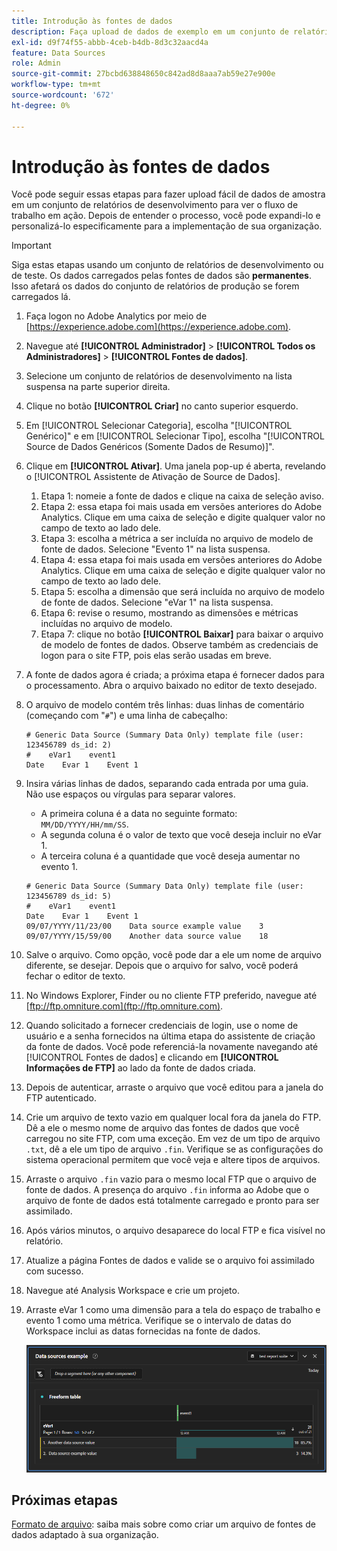 ```yaml
---
title: Introdução às fontes de dados
description: Faça upload de dados de exemplo em um conjunto de relatórios de desenvolvimento.
exl-id: d9f74f55-abbb-4ceb-b4db-8d3c32aacd4a
feature: Data Sources
role: Admin
source-git-commit: 27bcbd638848650c842ad8d8aaa7ab59e27e900e
workflow-type: tm+mt
source-wordcount: '672'
ht-degree: 0%

---
```


# Introdução às fontes de dados

Você pode seguir essas etapas para fazer upload fácil de dados de amostra em um conjunto de relatórios de desenvolvimento para ver o fluxo de trabalho em ação. Depois de entender o processo, você pode expandi-lo e personalizá-lo especificamente para a implementação de sua organização.

>[!IMPORTANT]
>
>Siga estas etapas usando um conjunto de relatórios de desenvolvimento ou de teste. Os dados carregados pelas fontes de dados são **permanentes**. Isso afetará os dados do conjunto de relatórios de produção se forem carregados lá.

1. Faça logon no Adobe Analytics por meio de [https://experience.adobe.com](https://experience.adobe.com).
1. Navegue até **[!UICONTROL Administrador]** > **[!UICONTROL Todos os Administradores]** > **[!UICONTROL Fontes de dados]**.
1. Selecione um conjunto de relatórios de desenvolvimento na lista suspensa na parte superior direita.
1. Clique no botão **[!UICONTROL Criar]** no canto superior esquerdo.
1. Em [!UICONTROL Selecionar Categoria], escolha &quot;[!UICONTROL Genérico]&quot; e em [!UICONTROL Selecionar Tipo], escolha &quot;[!UICONTROL Source de Dados Genéricos (Somente Dados de Resumo)]&quot;.
1. Clique em **[!UICONTROL Ativar]**. Uma janela pop-up é aberta, revelando o [!UICONTROL Assistente de Ativação de Source de Dados].
   1. Etapa 1: nomeie a fonte de dados e clique na caixa de seleção aviso.
   1. Etapa 2: essa etapa foi mais usada em versões anteriores do Adobe Analytics. Clique em uma caixa de seleção e digite qualquer valor no campo de texto ao lado dele.
   1. Etapa 3: escolha a métrica a ser incluída no arquivo de modelo de fonte de dados. Selecione &quot;Evento 1&quot; na lista suspensa.
   1. Etapa 4: essa etapa foi mais usada em versões anteriores do Adobe Analytics. Clique em uma caixa de seleção e digite qualquer valor no campo de texto ao lado dele.
   1. Etapa 5: escolha a dimensão que será incluída no arquivo de modelo de fonte de dados. Selecione &quot;eVar 1&quot; na lista suspensa.
   1. Etapa 6: revise o resumo, mostrando as dimensões e métricas incluídas no arquivo de modelo.
   1. Etapa 7: clique no botão **[!UICONTROL Baixar]** para baixar o arquivo de modelo de fontes de dados. Observe também as credenciais de logon para o site FTP, pois elas serão usadas em breve.
1. A fonte de dados agora é criada; a próxima etapa é fornecer dados para o processamento. Abra o arquivo baixado no editor de texto desejado.
1. O arquivo de modelo contém três linhas: duas linhas de comentário (começando com &quot;`#`&quot;) e uma linha de cabeçalho:

   ```text
   # Generic Data Source (Summary Data Only) template file (user: 123456789 ds_id: 2)
   #    eVar1    event1
   Date    Evar 1    Event 1
   ```

1. Insira várias linhas de dados, separando cada entrada por uma guia. Não use espaços ou vírgulas para separar valores.
   * A primeira coluna é a data no seguinte formato: `MM/DD/YYYY/HH/mm/SS`.
   * A segunda coluna é o valor de texto que você deseja incluir no eVar 1.
   * A terceira coluna é a quantidade que você deseja aumentar no evento 1.

   ```text
   # Generic Data Source (Summary Data Only) template file (user: 123456789 ds_id: 5)
   #    eVar1    event1
   Date    Evar 1    Event 1
   09/07/YYYY/11/23/00    Data source example value    3
   09/07/YYYY/15/59/00    Another data source value    18
   ```

1. Salve o arquivo. Como opção, você pode dar a ele um nome de arquivo diferente, se desejar. Depois que o arquivo for salvo, você poderá fechar o editor de texto.
1. No Windows Explorer, Finder ou no cliente FTP preferido, navegue até [ftp://ftp.omniture.com](ftp://ftp.omniture.com).
1. Quando solicitado a fornecer credenciais de login, use o nome de usuário e a senha fornecidos na última etapa do assistente de criação da fonte de dados. Você pode referenciá-la novamente navegando até [!UICONTROL Fontes de dados] e clicando em **[!UICONTROL Informações de FTP]** ao lado da fonte de dados criada.
1. Depois de autenticar, arraste o arquivo que você editou para a janela do FTP autenticado.
1. Crie um arquivo de texto vazio em qualquer local fora da janela do FTP. Dê a ele o mesmo nome de arquivo das fontes de dados que você carregou no site FTP, com uma exceção. Em vez de um tipo de arquivo `.txt`, dê a ele um tipo de arquivo `.fin`. Verifique se as configurações do sistema operacional permitem que você veja e altere tipos de arquivos.
1. Arraste o arquivo `.fin` vazio para o mesmo local FTP que o arquivo de fonte de dados. A presença do arquivo `.fin` informa ao Adobe que o arquivo de fonte de dados está totalmente carregado e pronto para ser assimilado.
1. Após vários minutos, o arquivo desaparece do local FTP e fica visível no relatório.
1. Atualize a página Fontes de dados e valide se o arquivo foi assimilado com sucesso.
1. Navegue até Analysis Workspace e crie um projeto.
1. Arraste eVar 1 como uma dimensão para a tela do espaço de trabalho e evento 1 como uma métrica. Verifique se o intervalo de datas do Workspace inclui as datas fornecidas na fonte de dados.

   ![Exemplo de relatório](assets/success-report.png)

## Próximas etapas

[Formato de arquivo](file-format.md): saiba mais sobre como criar um arquivo de fontes de dados adaptado à sua organização.

